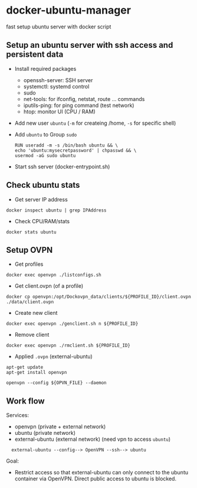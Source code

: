 # docker-ubuntu-manager

fast setup ubuntu server with docker script

## Setup an ubuntu server with ssh access and persistent data

- Install required packages

  - openssh-server: SSH server
  - systemctl: systemd control
  - sudo
  - net-tools: for ifconfig, netstat, route ... commands
  - iputils-ping: for ping command (test network)
  - htop: monitor UI (CPU / RAM)

- Add new user `ubuntu` (`-m` for createing /home, `-s` for specific shell)
- Add `ubuntu` to Group `sudo`

  ```
  RUN useradd -m -s /bin/bash ubuntu && \
  echo 'ubuntu:mysecretpassword' | chpasswd && \
  usermod -aG sudo ubuntu
  ```

- Start ssh server (docker-entrypoint.sh)

## Check ubuntu stats

- Get server IP address

```
docker inspect ubuntu | grep IPAddress
```

- Check CPU/RAM/stats

```
docker stats ubuntu
```

## Setup OVPN

- Get profiles

```
docker exec openvpn ./listconfigs.sh
```

- Get client.ovpn (of a profile)

```
docker cp openvpn:/opt/Dockovpn_data/clients/${PROFILE_ID}/client.ovpn ./data/client.ovpn
```

- Create new client

```
docker exec openvpn ./genclient.sh n ${PROFILE_ID}
```

- Remove client

```
docker exec openvpn ./rmclient.sh ${PROFILE_ID}
```

- Applied `.ovpn` (external-ubuntu)

```
apt-get update
apt-get install openvpn
```

```
openvpn --config ${OPVN_FILE} --daemon
```

## Work flow

Services:

- openvpn (private + external network)
- ubuntu (private network)
- external-ubuntu (external network) (need vpn to access `ubuntu`)

```
  external-ubuntu --config--> OpenVPN --ssh--> ubuntu
```

Goal:

- Restrict access so that external-ubuntu can only connect to the ubuntu container via OpenVPN. Direct public access to ubuntu is blocked.
